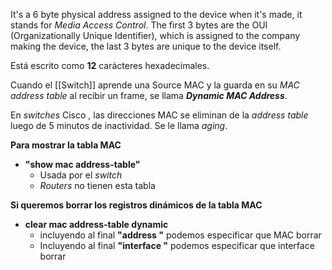 It's a 6 byte physical address assigned to the device when it's made, it stands for *Media Access Control*.
The first 3 bytes are the OUI (Organizationally Unique Identifier), which is assigned to the company making the device, the last 3 bytes are unique to the device itself.

Está escrito como **12** carácteres hexadecimales.

Cuando el [[Switch]] aprende una Source MAC y la guarda en su *MAC address table* al recibir un frame, se llama ***Dynamic MAC Address***.

En *switches* Cisco , las direcciones MAC se eliminan de la *address table* luego de 5 minutos de inactividad. Se le llama *aging*.

**Para mostrar la tabla MAC**
- **"show mac address-table"**
	- Usada por el *switch*
	- *Routers* no tienen esta tabla

**Si queremos borrar los registros dinámicos de la tabla MAC**
- **clear mac address-table dynamic**
	- incluyendo al final **"address </MAC>"** podemos especificar que MAC borrar
	- Incluyendo al final **"interface </interface>"** podemos especificar que interface borrar